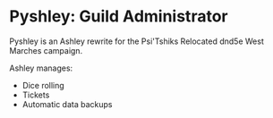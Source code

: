 # Pyshley: Guild Administrator

Pyshley is an Ashley rewrite for the Psi'Tshiks Relocated dnd5e West Marches campaign.  

Ashley manages:
- Dice rolling
- Tickets
- Automatic data backups
